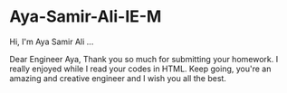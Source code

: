 # Aya-Samir-Ali-IE-M
Hi, I'm Aya Samir Ali ...

Dear Engineer Aya,
Thank you so much for submitting your homework. I really enjoyed while I read your codes in HTML. Keep going, you're an amazing and creative engineer and I wish you all the best.
